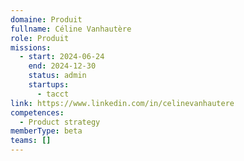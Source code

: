 ```yaml
---
domaine: Produit
fullname: Céline Vanhautère
role: Produit
missions:
  - start: 2024-06-24
    end: 2024-12-30
    status: admin
    startups:
      - tacct
link: https://www.linkedin.com/in/celinevanhautere
competences:
  - Product strategy
memberType: beta
teams: []
---
```

